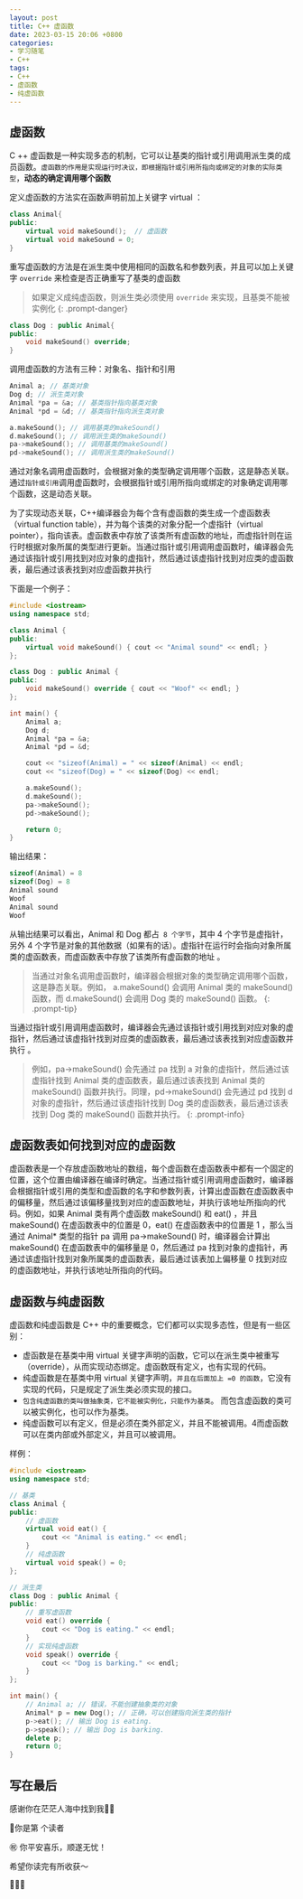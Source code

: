 ```yaml
---
layout: post
title: C++ 虚函数
date: 2023-03-15 20:06 +0800
categories:
- 学习随笔
- C++
tags:
- C++
- 虚函数
- 纯虚函数
---
```




## 虚函数

C ++ 虚函数是一种实现多态的机制，它可以让基类的指针或引用调用派生类的成员函数。`虚函数的作用是实现运行时决议，即根据指针或引用所指向或绑定的对象的实际类型`，**动态的确定调用哪个函数**

定义虚函数的方法实在函数声明前加上关键字 virtual ：

```c++
class Animal{
public:
    virtual void makeSound();  // 虚函数
    virtual void makeSound = 0;
}
```

重写虚函数的方法是在派生类中使用相同的函数名和参数列表，并且可以加上关键字 `override` 来检查是否正确重写了基类的虚函数

> 如果定义成纯虚函数，则派生类必须使用 `override` 来实现，且基类不能被实例化
{: .prompt-danger}

```c++
class Dog : public Animal{
public:
    void makeSound() override;
}
```

调用虚函数的方法有三种：对象名、指针和引用

```c++
Animal a; // 基类对象
Dog d; // 派生类对象
Animal *pa = &a; // 基类指针指向基类对象
Animal *pd = &d; // 基类指针指向派生类对象

a.makeSound(); // 调用基类的makeSound()
d.makeSound(); // 调用派生类的makeSound()
pa->makeSound(); // 调用基类的makeSound()
pd->makeSound(); // 调用派生类的makeSound()
```

通过对象名调用虚函数时，会根据对象的类型确定调用哪个函数，这是静态关联。通过`指针或引用`调用虚函数时，会根据指针或引用所指向或绑定的对象确定调用哪个函数，这是动态关联。

为了实现动态关联，C++编译器会为每个含有虚函数的类生成一个虚函数表（virtual function table），并为每个该类的对象分配一个虚指针（virtual pointer），指向该表。虚函数表中存放了该类所有虚函数的地址，而虚指针则在运行时根据对象所属的类型进行更新。当通过指针或引用调用虚函数时，编译器会先通过该指针或引用找到对应对象的虚指针，然后通过该虚指针找到对应类的虚函数表，最后通过该表找到对应虚函数并执行



下面是一个例子：

```c++
#include <iostream>
using namespace std;

class Animal {
public:
    virtual void makeSound() { cout << "Animal sound" << endl; }
};

class Dog : public Animal {
public:
    void makeSound() override { cout << "Woof" << endl; }
};

int main() {
    Animal a;
    Dog d;
    Animal *pa = &a;
    Animal *pd = &d;

    cout << "sizeof(Animal) = " << sizeof(Animal) << endl;
    cout << "sizeof(Dog) = " << sizeof(Dog) << endl;

    a.makeSound();
    d.makeSound();
    pa->makeSound();
    pd->makeSound();

    return 0;
}
```



输出结果：

```c++
sizeof(Animal) = 8
sizeof(Dog) = 8
Animal sound
Woof
Animal sound
Woof
```



从输出结果可以看出，Animal 和 Dog 都占` 8 个字节`，其中 4 个字节是虚指针，另外 4 个字节是对象的其他数据（如果有的话）。虚指针在运行时会指向对象所属类的虚函数表，而虚函数表中存放了该类所有虚函数的地址 。

> 当通过对象名调用虚函数时，编译器会根据对象的类型确定调用哪个函数，这是静态关联。例如， a.makeSound() 会调用 Animal 类的 makeSound() 函数，而 d.makeSound() 会调用 Dog 类的 makeSound() 函数。
{: .prompt-tip}

当通过指针或引用调用虚函数时，编译器会先通过该指针或引用找到对应对象的虚指针，然后通过该虚指针找到对应类的虚函数表，最后通过该表找到对应虚函数并执行 。

> 例如，pa->makeSound() 会先通过 pa 找到 a 对象的虚指针，然后通过该虚指针找到 Animal 类的虚函数表，最后通过该表找到 Animal 类的 makeSound() 函数并执行。同理，pd->makeSound() 会先通过 pd 找到 d 对象的虚指针，然后通过该虚指针找到 Dog 类的虚函数表，最后通过该表找到 Dog 类的 makeSound() 函数并执行。
{: .prompt-info}



## 虚函数表如何找到对应的虚函数

虚函数表是一个存放虚函数地址的数组，每个虚函数在虚函数表中都有一个固定的位置，这个位置由编译器在编译时确定。当通过指针或引用调用虚函数时，编译器会根据指针或引用的类型和虚函数的名字和参数列表，计算出虚函数在虚函数表中的偏移量，然后通过该偏移量找到对应的虚函数地址，并执行该地址所指向的代码。例如，如果 Animal 类有两个虚函数 makeSound() 和 eat() ，并且 makeSound() 在虚函数表中的位置是 0，eat() 在虚函数表中的位置是 1 ，那么当通过 Animal* 类型的指针 pa 调用 pa->makeSound() 时，编译器会计算出 makeSound()  在虚函数表中的偏移量是 0，然后通过 pa 找到对象的虚指针，再通过该虚指针找到对象所属类的虚函数表，最后通过该表加上偏移量 0 找到对应的虚函数地址，并执行该地址所指向的代码。



## 虚函数与纯虚函数

虚函数和纯虚函数是 C++ 中的重要概念，它们都可以实现多态性，但是有一些区别：

- 虚函数是在基类中用 virtual 关键字声明的函数，它可以在派生类中被重写（override），从而实现动态绑定。虚函数既有定义，也有实现的代码。
- 纯虚函数是在基类中用 virtual 关键字声明，`并且在后面加上 =0 的函数`，它没有实现的代码，只是规定了派生类必须实现的接口。
- `包含纯虚函数的类叫做抽象类，它不能被实例化，只能作为基类`。 而包含虚函数的类可以被实例化，也可以作为基类。
- 纯虚函数可以有定义，但是必须在类外部定义，并且不能被调用。4而虚函数可以在类内部或外部定义，并且可以被调用。



样例：

```c++
#include <iostream>
using namespace std;

// 基类
class Animal {
public:
    // 虚函数
    virtual void eat() {
        cout << "Animal is eating." << endl;
    }
    // 纯虚函数
    virtual void speak() = 0;
};

// 派生类
class Dog : public Animal {
public:
    // 重写虚函数
    void eat() override {
        cout << "Dog is eating." << endl;
    }
    // 实现纯虚函数
    void speak() override {
        cout << "Dog is barking." << endl;
    }
};

int main() {
    // Animal a; // 错误，不能创建抽象类的对象
    Animal* p = new Dog(); // 正确，可以创建指向派生类的指针
    p->eat(); // 输出 Dog is eating.
    p->speak(); // 输出 Dog is barking.
    delete p;
    return 0;
}
```







## 写在最后

感谢你在茫茫人海中找到我🕵🏼

<script async src="//busuanzi.ibruce.info/busuanzi/2.3/busuanzi.pure.mini.js"></script>

<link rel="stylesheet" href="https://use.fontawesome.com/releases/v5.3.1/css/all.css" integrity="sha384-mzrmE5qonljUremFsqc01SB46JvROS7bZs3IO2EmfFsd15uHvIt+Y8vEf7N7fWAU" crossorigin="anonymous">

<span id="busuanzi_container_page_pv">🎉你是第 <span id="busuanzi_value_page_pv"><i class="fa fa-spinner fa-spin"></i>  </span> 个读者

㊗️ 你平安喜乐，顺遂无忧！

希望你读完有所收获～

🥂🥂🥂 

